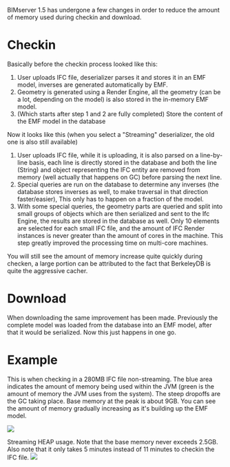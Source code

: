 BIMserver 1.5 has undergone a few changes in order to reduce the amount of memory used during checkin and download.

# Checkin

Basically before the checkin process looked like this:
1. User uploads IFC file, deserializer parses it and stores it in an EMF model, inverses are generated automatically by EMF.
2. Geometry is generated using a Render Engine, all the geometry (can be a lot, depending on the model) is also stored in the in-memory EMF model.
3. (Which starts after step 1 and 2 are fully completed) Store the content of the EMF model in the database

Now it looks like this (when you select a "Streaming" deserializer, the old one is also still available)
1. User uploads IFC file, while it is uploading, it is also parsed on a line-by-line basis, each line is directly stored in the database and both the line (String) and object representing the IFC entity are removed from memory (well actually that happens on GC) before parsing the next line.
2. Special queries are run on the database to determine any inverses (the database stores inverses as well, to make traversal in that direction faster/easier), This only has to happen on a fraction of the model.
3. With some special queries, the geometry parts are queried and split into small groups of objects which are then serialized and sent to the Ifc Engine, the results are stored in the database as well. Only 10 elements are selected for each small IFC file, and the amount of IFC Render instances is never greater than the amount of cores in the machine. This step greatly improved the processing time on multi-core machines.

You will still see the amount of memory increase quite quickly during checken, a large portion can be attributed to the fact that BerkeleyDB is quite the aggressive cacher.

# Download

When downloading the same improvement has been made. Previously the complete model was loaded from the database into an EMF model, after that it would be serialized. Now this just happens in one go.

# Example

This is when checking in a 280MB IFC file non-streaming. The blue area indicates the amount of memory being used within the JVM (green is the amount of memory the JVM uses from the system). The steep dropoffs are the GC taking place. Base memory at the peak is about 9GB. You can see the amount of memory gradually increasing as it's building up the EMF model.

![](https://github.com/opensourceBIM/BIMserver/raw/master/Documentation/img/nonstreamingcheckin.png)

Streaming HEAP usage. Note that the base memory never exceeds 2.5GB. Also note that it only takes 5 minutes instead of 11 minutes to checkin the IFC file.
![](https://github.com/opensourceBIM/BIMserver/raw/master/Documentation/img/streamingcheckin.png)